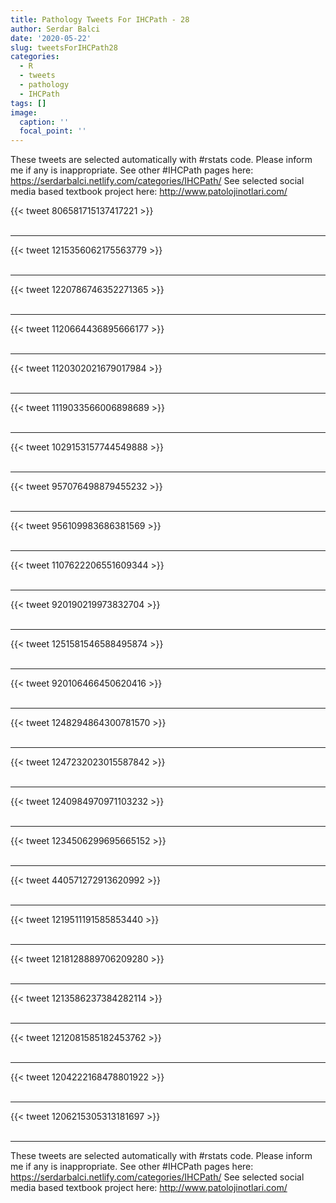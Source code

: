 ```yaml
---
title: Pathology Tweets For IHCPath - 28
author: Serdar Balci
date: '2020-05-22'
slug: tweetsForIHCPath28
categories:
  - R
  - tweets
  - pathology
  - IHCPath
tags: []
image:
  caption: ''
  focal_point: ''
---
```



These tweets are selected automatically with #rstats code. Please inform me if any is inappropriate.
See other #IHCPath pages here: https://serdarbalci.netlify.com/categories/IHCPath/ 
See selected social media based textbook project here: http://www.patolojinotlari.com/

{{< tweet 806581715137417221 >}}
<br>
<br>
<hr>
{{< tweet 1215356062175563779 >}}
<br>
<br>
<hr>
{{< tweet 1220786746352271365 >}}
<br>
<br>
<hr>
{{< tweet 1120664436895666177 >}}
<br>
<br>
<hr>
{{< tweet 1120302021679017984 >}}
<br>
<br>
<hr>
{{< tweet 1119033566006898689 >}}
<br>
<br>
<hr>
{{< tweet 1029153157744549888 >}}
<br>
<br>
<hr>
{{< tweet 957076498879455232 >}}
<br>
<br>
<hr>
{{< tweet 956109983686381569 >}}
<br>
<br>
<hr>
{{< tweet 1107622206551609344 >}}
<br>
<br>
<hr>
{{< tweet 920190219973832704 >}}
<br>
<br>
<hr>
{{< tweet 1251581546588495874 >}}
<br>
<br>
<hr>
{{< tweet 920106466450620416 >}}
<br>
<br>
<hr>
{{< tweet 1248294864300781570 >}}
<br>
<br>
<hr>
{{< tweet 1247232023015587842 >}}
<br>
<br>
<hr>
{{< tweet 1240984970971103232 >}}
<br>
<br>
<hr>
{{< tweet 1234506299695665152 >}}
<br>
<br>
<hr>
{{< tweet 440571272913620992 >}}
<br>
<br>
<hr>
{{< tweet 1219511191585853440 >}}
<br>
<br>
<hr>
{{< tweet 1218128889706209280 >}}
<br>
<br>
<hr>
{{< tweet 1213586237384282114 >}}
<br>
<br>
<hr>
{{< tweet 1212081585182453762 >}}
<br>
<br>
<hr>
{{< tweet 1204222168478801922 >}}
<br>
<br>
<hr>
{{< tweet 1206215305313181697 >}}
<br>
<br>
<hr>


These tweets are selected automatically with #rstats code. Please inform me if any is inappropriate.
See other #IHCPath pages here: https://serdarbalci.netlify.com/categories/IHCPath/ 
See selected social media based textbook project here: http://www.patolojinotlari.com/
